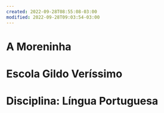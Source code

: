 ```yaml
---
created: 2022-09-28T08:55:08-03:00
modified: 2022-09-28T09:03:54-03:00
---
```


# A Moreninha

# Escola Gildo Veríssimo
# Disciplina: Língua Portuguesa
#
